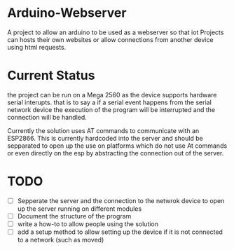 # Arduino-Webserver
A project to allow an arduino to be used as a webserver so that iot Projects can hosts their own websites or allow connections from another device using html requests.

# Current Status
the project can be run on a Mega 2560 as the device supports hardware serial interupts. that is to say a if a serial event happens from the serial network device the execution of the program will be interrupted and the connection will be handled.

Currently the solution uses AT commands to communicate with an ESP2866. This is currently hardcoded into the server and should be sepparated to open up the use on platforms which do not use At commands or even directly on the esp by abstracting the connection out of the server. 

# TODO
- [ ] Sepperate the server and the connection to the netwrok device to open up the server running on different modules
- [ ] Document the structure of the program
- [ ] write a how-to to allow people using the solution 
- [ ] add a setup method to allow setting up the device if it is not connected to a network (such as moved)

